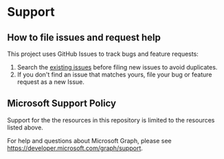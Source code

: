 # Support

## How to file issues and request help

This project uses GitHub Issues to track bugs and feature requests:

1. Search the [existing issues](https://github.com/microsoft/AzureADGraphApps/issues) before filing new issues to avoid duplicates.
2. If you don't find an issue that matches yours, file your bug or feature request as a new Issue.

## Microsoft Support Policy

Support for the the resources in this repository is limited to the resources listed above.

For help and questions about Microsoft Graph, please see https://developer.microsoft.com/graph/support.